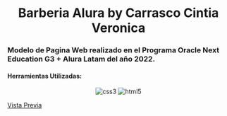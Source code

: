 
<h1 align="center">Barberia Alura by Carrasco Cintia Veronica</h1>
<h3 align="">Modelo de Pagina Web realizado en el Programa Oracle Next Education G3 + Alura Latam del año 2022.</h3>


<h4 align="left">Herramientas Utilizadas:</h4>
<p align="center"> <a><img src="https://img.shields.io/badge/CSS3-1572B6?style=for-the-badge&logo=css3&logoColor=white" alt="css3"/> </a> <a> <img src ="https://img.shields.io/badge/HTML5-E34F26?style=for-the-badge&logo=html5&logoColor=white" alt="html5"/> </a>

[Vista Previa](https://cintiaparamore.github.io/barberia_alura.github.io/)
